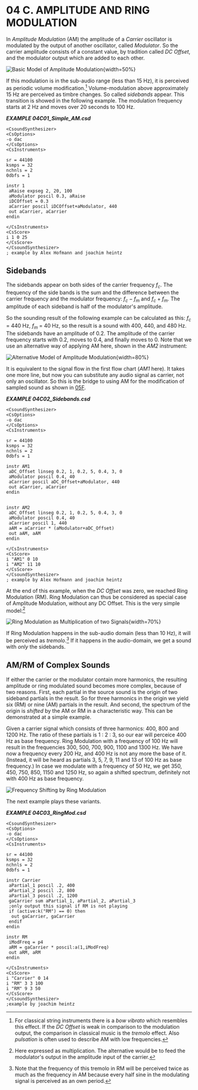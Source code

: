 04 C. AMPLITUDE AND RING MODULATION
===================================


In *Amplitude Modulation* (AM) the amplitude of a *Carrier* oscillator is modulated by the output of another oscillator, called *Modulator*. So the carrier amplitude consists of a constant value, by tradition called *DC Offset*, and the modulator output which are added to each other.

![Basic Model of Amplitude Modulation](../resources/images/04-c-am.png){width=50%}

If this modulation is in the sub-audio range (less than 15 Hz), it is perceived
as periodic volume modification.[^1]
Volume-modulation above approximately 15 Hz are perceived as timbre changes. So called *sidebands* appear. This transition is showed in the following example. The modulation frequency starts at 2 Hz and moves over 20 seconds to 100 Hz.

[^1]: For classical string instruments there is a *bow vibrato* which
      resembles this effect. If the *DC Offset* is weak in comparison
      to the modulation output, the comparison in classical music is
      the *tremolo* effect. Also *pulsation* is often used to describe
      AM with low frequencies.


   ***EXAMPLE 04C01_Simple_AM.csd***

~~~
<CsoundSynthesizer>
<CsOptions>
-o dac
</CsOptions>
<CsInstruments>

sr = 44100
ksmps = 32
nchnls = 2
0dbfs = 1

instr 1
 aRaise expseg 2, 20, 100
 aModulator poscil 0.3, aRaise
 iDCOffset = 0.3
 aCarrier poscil iDCOffset+aModulator, 440
 out aCarrier, aCarrier
endin

</CsInstruments>
<CsScore>
i 1 0 25
</CsScore>
</CsoundSynthesizer>
; example by Alex Hofmann and joachim heintz
~~~

Sidebands
---------

The sidebands appear on both sides of the carrier frequency $f_c$.
The frequency of the side bands is the sum and the difference between the carrier frequency and the modulator frequency: $f_c - f_m$ and $f_c + f_m$. The amplitude of each sideband is half of the modulator's amplitude.

So the sounding result of the following example can be calculated as this:
$f_c$ = 440 Hz, $f_m$ = 40 Hz, so the result is a sound with 400, 440, and
480 Hz. The sidebands have an amplitude of 0.2. The amplitude of the carrier frequency starts with 0.2, moves to 0.4, and finally moves to 0. Note that we use an alternative way of applying AM here, shown in the *AM2* instrument:

![Alternative Model of Amplitude Modulation](../resources/images/04-c-am2.png){width=80%}

It is equivalent to the signal flow in the first flow chart (*AM1* here). It takes one more line, but now you can substitute any audio signal as carrier, not only an oscillator. So this is the bridge to using AM for the modification of sampled sound as shown in [05F](05-f-am-rm-waveshaping.md).


   ***EXAMPLE 04C02_Sidebands.csd***

~~~
<CsoundSynthesizer>
<CsOptions>
-o dac
</CsOptions>
<CsInstruments>

sr = 44100
ksmps = 32
nchnls = 2
0dbfs = 1

instr AM1
 aDC_Offset linseg 0.2, 1, 0.2, 5, 0.4, 3, 0
 aModulator poscil 0.4, 40
 aCarrier poscil aDC_Offset+aModulator, 440
 out aCarrier, aCarrier
endin


instr AM2
 aDC_Offset linseg 0.2, 1, 0.2, 5, 0.4, 3, 0
 aModulator poscil 0.4, 40
 aCarrier poscil 1, 440
 aAM = aCarrier * (aModulator+aDC_Offset)
 out aAM, aAM
endin

</CsInstruments>
<CsScore>
i "AM1" 0 10
i "AM2" 11 10
</CsScore>
</CsoundSynthesizer>
; example by Alex Hofmann and joachim heintz
~~~

At the end of this example, when the *DC Offset* was zero, we reached Ring Modulation (RM). Ring Modulation can thus be considered as special case of Amplitude Modulation, without any DC Offset. This is the very simple model:[^2]

[^2]: Here expressed as multiplication. The alternative would be to feed
      the modulator's output in the amplitude input of the carrier.

![<small>*Ring Modulation as Multiplication of two Signals*</small>](../resources/images/04-c-rm.png){width=70%}

If Ring Modulation happens in the sub-audio domain (less than 10 Hz), it will be perceived as *tremolo*.[^3] If it happens in the audio-domain, we get a sound with *only* the sidebands.

[^3]: Note that the frequency of this tremolo in RM will be perceived twice as
      much as the frequency in AM because every half sine in the modulating
      signal is perceived as an own period.


AM/RM of Complex Sounds
-----------------------

If either the carrier or the modulator contain more harmonics, the resulting amplitude or ring modulated sound becomes more complex, because of two reasons. First, each partial in the source sound is the origin of two sideband partials in the result. So for three harmonics in the origin we yield six (RM) or nine (AM) partials in the result. And second, the spectrum of the origin is *shifted* by the AM or RM in a characteristic way. This can be demonstrated at a simple example.

Given a carrier signal which consists of three harmonics: 400, 800 and 1200 Hz. The ratio of these partials is 1 : 2 : 3, so our ear will perceice 400 Hz as base frequency. Ring Modulation with a frequency of 100 Hz will result in the frequencies 300, 500, 700, 900, 1100 and 1300 Hz. We have now a frequency every 200 Hz, and 400 Hz is not any more the base of it. (Instead, it will be heard as partials 3, 5, 7, 9, 11 and 13 of 100 Hz as base frequency.) In case we modulate with a frequency of 50 Hz, we get 350, 450, 750, 850, 1150 and 1250 Hz, so again a shifted spectrum, definitely not with 400 Hz as base frequency. 

![Frequency Shifting by Ring Modulation](../resources/images/04-c-rm-spectra.png)

The next example plays these variants.

   ***EXAMPLE 04C03_RingMod.csd***

~~~
<CsoundSynthesizer>
<CsOptions>
-o dac
</CsOptions>
<CsInstruments>

sr = 44100
ksmps = 32
nchnls = 2
0dbfs = 1

instr Carrier
 aPartial_1 poscil .2, 400
 aPartial_2 poscil .2, 800
 aPartial_3 poscil .2, 1200
 gaCarrier sum aPartial_1, aPartial_2, aPartial_3
 ;only output this signal if RM is not playing
 if (active:k("RM") == 0) then
  out gaCarrier, gaCarrier
 endif
endin

instr RM
 iModFreq = p4
 aRM = gaCarrier * poscil:a(1,iModFreq)
 out aRM, aRM
endin

</CsInstruments>
<CsScore>
i "Carrier" 0 14
i "RM" 3 3 100
i "RM" 9 3 50
</CsScore>
</CsoundSynthesizer>
;example by joachim heintz
~~~
